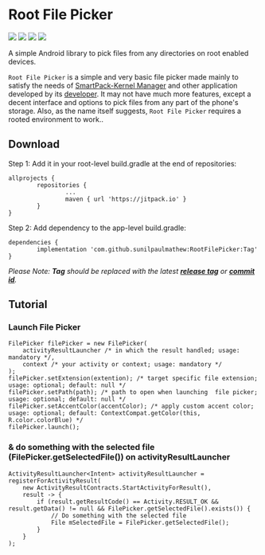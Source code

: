 # Root File Picker

[![](https://img.shields.io/badge/Root%20File%20&%20Picker%20-v0.7-green)](https://github.com/sunilpaulmathew/RootFilePicker/releases)
![](https://img.shields.io/github/languages/top/sunilpaulmathew/RootFilePicker)
![](https://img.shields.io/github/contributors/sunilpaulmathew/RootFilePicker)
![](https://img.shields.io/github/license/sunilpaulmathew/RootFilePicker)

A simple Android library to pick files from any directories on root enabled devices.

`Root File Picker` is a simple and very basic file picker made mainly to satisfy the needs of [SmartPack-Kernel Manager](https://github.com/SmartPack/SmartPack-Kernel-Manager) and other application developed by its [developer](https://github.com/sunilpaulmathew). It may not have much more features, except a decent interface and options to pick files from any part of the phone's storage. Also, as the name itself suggests, `Root File Picker` requires a rooted environment to work..

## Download

Step 1: Add it in your root-level build.gradle at the end of repositories:
```
allprojects {
        repositories {
                ...
                maven { url 'https://jitpack.io' }
        }
}
```

Step 2: Add dependency to the app-level build.gradle:
```
dependencies {
        implementation 'com.github.sunilpaulmathew:RootFilePicker:Tag'
}
```
*Please Note: **Tag** should be replaced with the latest **[release tag](https://github.com/sunilpaulmathew/RootFilePicker/releases)** or **[commit id](https://github.com/sunilpaulmathew/RootFilePicker/commits/main)**.*

## Tutorial

### Launch File Picker

```
FilePicker filePicker = new FilePicker(
    activityResultLauncher /* in which the result handled; usage: mandatory */,
    context /* your activity or context; usage: mandatory */
);
filePicker.setExtension(extention); /* target specific file extension; usage: optional; default: null */
filePicker.setPath(path); /* path to open when launching  file picker; usage: optional; default: null */
filePicker.setAccentColor(accentColor); /* apply custom accent color; usage: optional; default: ContextCompat.getColor(this, R.color.colorBlue) */
filePicker.launch();
```

### & do something with the selected file (FilePicker.getSelectedFile()) on activityResultLauncher

```
ActivityResultLauncher<Intent> activityResultLauncher = registerForActivityResult(
    new ActivityResultContracts.StartActivityForResult(),
    result -> {
        if (result.getResultCode() == Activity.RESULT_OK && result.getData() != null && FilePicker.getSelectedFile().exists()) {
            // Do something with the selected file
            File mSelectedFile = FilePicker.getSelectedFile();
        }
    }
);
```